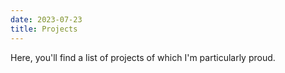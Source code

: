```yaml
---
date: 2023-07-23
title: Projects
---
```


Here, you'll find a list of projects of which I'm particularly proud.
